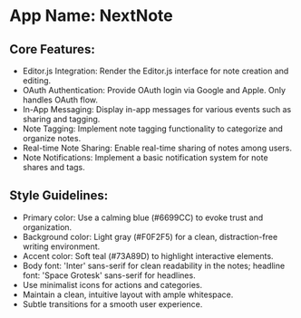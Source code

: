 # **App Name**: NextNote

## Core Features:

- Editor.js Integration: Render the Editor.js interface for note creation and editing.
- OAuth Authentication: Provide OAuth login via Google and Apple. Only handles OAuth flow.
- In-App Messaging: Display in-app messages for various events such as sharing and tagging.
- Note Tagging: Implement note tagging functionality to categorize and organize notes.
- Real-time Note Sharing: Enable real-time sharing of notes among users.
- Note Notifications: Implement a basic notification system for note shares and tags.

## Style Guidelines:

- Primary color: Use a calming blue (#6699CC) to evoke trust and organization.
- Background color: Light gray (#F0F2F5) for a clean, distraction-free writing environment.
- Accent color: Soft teal (#73A89D) to highlight interactive elements.
- Body font: 'Inter' sans-serif for clean readability in the notes; headline font: 'Space Grotesk' sans-serif for headlines.
- Use minimalist icons for actions and categories.
- Maintain a clean, intuitive layout with ample whitespace.
- Subtle transitions for a smooth user experience.